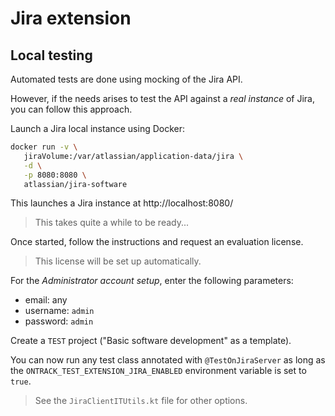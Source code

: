 # Jira extension

## Local testing

Automated tests are done using mocking of the Jira API.

However, if the needs arises to test the API against a _real
instance_ of Jira, you can follow this approach.

Launch a Jira local instance using Docker:

```bash
docker run -v \
   jiraVolume:/var/atlassian/application-data/jira \
   -d \
   -p 8080:8080 \
   atlassian/jira-software
```
This launches a Jira instance at http://localhost:8080/

> This takes quite a while to be ready...

Once started, follow the instructions and request an evaluation license.

> This license will be set up automatically.

For the _Administrator account setup_, enter the following parameters:

* email: any
* username: `admin`
* password: `admin`

Create a `TEST` project ("Basic software development" as a template).

You can now run any test class annotated with `@TestOnJiraServer`
as long as the `ONTRACK_TEST_EXTENSION_JIRA_ENABLED` environment
variable is set to `true`.

> See the  `JiraClientITUtils.kt` file for other options.
